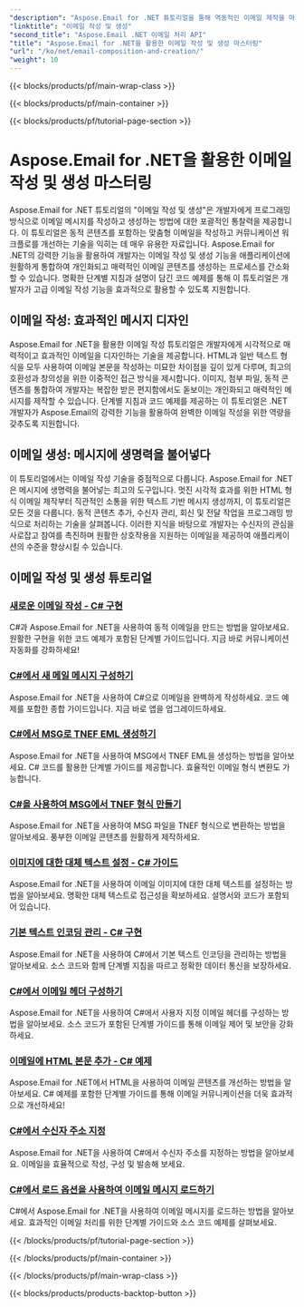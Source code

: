 ```yaml
---
"description": "Aspose.Email for .NET 튜토리얼을 통해 역동적인 이메일 제작을 마스터하세요. 프로그래밍 방식으로 매력적인 이메일을 제작하고, 콘텐츠를 개인화하고, 첨부 파일을 추가하고, 소통을 향상시켜 보세요."
"linktitle": "이메일 작성 및 생성"
"second_title": "Aspose.Email .NET 이메일 처리 API"
"title": "Aspose.Email for .NET을 활용한 이메일 작성 및 생성 마스터링"
"url": "/ko/net/email-composition-and-creation/"
"weight": 10
---
```


{{< blocks/products/pf/main-wrap-class >}}

{{< blocks/products/pf/main-container >}}

{{< blocks/products/pf/tutorial-page-section >}}

# Aspose.Email for .NET을 활용한 이메일 작성 및 생성 마스터링


Aspose.Email for .NET 튜토리얼의 "이메일 작성 및 생성"은 개발자에게 프로그래밍 방식으로 이메일 메시지를 작성하고 생성하는 방법에 대한 포괄적인 통찰력을 제공합니다. 이 튜토리얼은 동적 콘텐츠를 포함하는 맞춤형 이메일을 작성하고 커뮤니케이션 워크플로를 개선하는 기술을 익히는 데 매우 유용한 자료입니다. Aspose.Email for .NET의 강력한 기능을 활용하여 개발자는 이메일 작성 및 생성 기능을 애플리케이션에 원활하게 통합하여 개인화되고 매력적인 이메일 콘텐츠를 생성하는 프로세스를 간소화할 수 있습니다. 명확한 단계별 지침과 설명이 담긴 코드 예제를 통해 이 튜토리얼은 개발자가 고급 이메일 작성 기능을 효과적으로 활용할 수 있도록 지원합니다.

## 이메일 작성: 효과적인 메시지 디자인

Aspose.Email for .NET을 활용한 이메일 작성 튜토리얼은 개발자에게 시각적으로 매력적이고 효과적인 이메일을 디자인하는 기술을 제공합니다. HTML과 일반 텍스트 형식을 모두 사용하여 이메일 본문을 작성하는 미묘한 차이점을 깊이 있게 다루며, 최고의 호환성과 창의성을 위한 이중적인 접근 방식을 제시합니다. 이미지, 첨부 파일, 동적 콘텐츠를 통합하여 개발자는 복잡한 받은 편지함에서도 돋보이는 개인화되고 매력적인 메시지를 제작할 수 있습니다. 단계별 지침과 코드 예제를 제공하는 이 튜토리얼은 .NET 개발자가 Aspose.Email의 강력한 기능을 활용하여 완벽한 이메일 작성을 위한 역량을 갖추도록 지원합니다.

## 이메일 생성: 메시지에 생명력을 불어넣다

이 튜토리얼에서는 이메일 작성 기술을 중점적으로 다룹니다. Aspose.Email for .NET은 메시지에 생명력을 불어넣는 최고의 도구입니다. 멋진 시각적 효과를 위한 HTML 형식 이메일 제작부터 직관적인 소통을 위한 텍스트 기반 메시지 생성까지, 이 튜토리얼은 모든 것을 다룹니다. 동적 콘텐츠 추가, 수신자 관리, 회신 및 전달 작업을 프로그래밍 방식으로 처리하는 기술을 살펴봅니다. 이러한 지식을 바탕으로 개발자는 수신자의 관심을 사로잡고 참여를 촉진하며 원활한 상호작용을 지원하는 이메일을 제공하여 애플리케이션의 수준을 향상시킬 수 있습니다.

## 이메일 작성 및 생성 튜토리얼
### [새로운 이메일 작성 - C# 구현](./crafting-a-fresh-email-csharp-implementation/)
C#과 Aspose.Email for .NET을 사용하여 동적 이메일을 만드는 방법을 알아보세요. 원활한 구현을 위한 코드 예제가 포함된 단계별 가이드입니다. 지금 바로 커뮤니케이션 자동화를 강화하세요!
### [C#에서 새 메일 메시지 구성하기](./constructing-a-new-mail-message-in-csharp/)
Aspose.Email for .NET을 사용하여 C#으로 이메일을 완벽하게 작성하세요. 코드 예제를 포함한 종합 가이드입니다. 지금 바로 앱을 업그레이드하세요.
### [C#에서 MSG로 TNEF EML 생성하기](./generating-tnef-eml-from-msg-in-csharp/)
Aspose.Email for .NET을 사용하여 MSG에서 TNEF EML을 생성하는 방법을 알아보세요. C# 코드를 활용한 단계별 가이드를 제공합니다. 효율적인 이메일 형식 변환도 가능합니다.
### [C#을 사용하여 MSG에서 TNEF 형식 만들기](./forming-tnef-format-from-msg-with-csharp/)
Aspose.Email for .NET을 사용하여 MSG 파일을 TNEF 형식으로 변환하는 방법을 알아보세요. 풍부한 이메일 콘텐츠를 원활하게 제작하세요. 
### [이미지에 대한 대체 텍스트 설정 - C# 가이드](./setting-alternative-text-for-images-csharp-guide/)
 Aspose.Email for .NET을 사용하여 이메일 이미지에 대한 대체 텍스트를 설정하는 방법을 알아보세요. 명확한 대체 텍스트로 접근성을 확보하세요. 설명서와 코드가 포함되어 있습니다.
### [기본 텍스트 인코딩 관리 - C# 구현](./managing-default-text-encoding-csharp-implementation/)
Aspose.Email for .NET을 사용하여 C#에서 기본 텍스트 인코딩을 관리하는 방법을 알아보세요. 소스 코드와 함께 단계별 지침을 따르고 정확한 데이터 통신을 보장하세요.
### [C#에서 이메일 헤더 구성하기](./configuring-email-headers-in-csharp/)
Aspose.Email for .NET을 사용하여 C#에서 사용자 지정 이메일 헤더를 구성하는 방법을 알아보세요. 소스 코드가 포함된 단계별 가이드를 통해 이메일 제어 및 보안을 강화하세요.
### [이메일에 HTML 본문 추가 - C# 예제](./adding-html-body-to-emails-csharp-example/)
Aspose.Email for .NET에서 HTML을 사용하여 이메일 콘텐츠를 개선하는 방법을 알아보세요. C# 예제를 포함한 단계별 가이드를 통해 이메일 커뮤니케이션을 더욱 효과적으로 개선하세요!
### [C#에서 수신자 주소 지정](./specifying-recipient-addresses-in-csharp/)
Aspose.Email for .NET을 사용하여 C#에서 수신자 주소를 지정하는 방법을 알아보세요. 이메일을 효율적으로 작성, 구성 및 발송해 보세요.
### [C#에서 로드 옵션을 사용하여 이메일 메시지 로드하기](./loading-email-messages-with-load-options-in-csharp/)
C#에서 Aspose.Email for .NET을 사용하여 이메일 메시지를 로드하는 방법을 알아보세요. 효과적인 이메일 처리를 위한 단계별 가이드와 소스 코드 예제를 살펴보세요.

{{< /blocks/products/pf/tutorial-page-section >}}

{{< /blocks/products/pf/main-container >}}

{{< /blocks/products/pf/main-wrap-class >}}

{{< blocks/products/products-backtop-button >}}